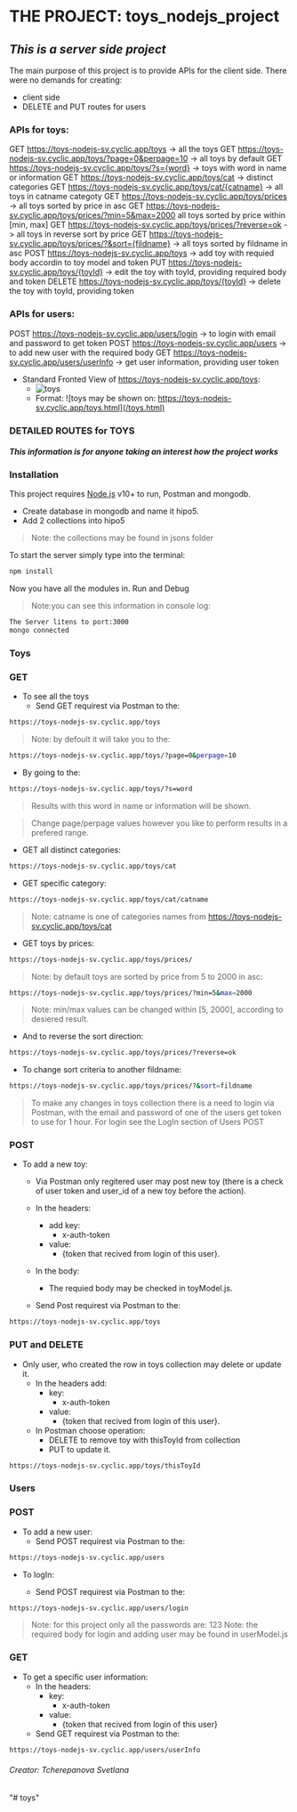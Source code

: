 # __THE PROJECT: toys_nodejs_project__

## *This is a server side project*

The main purpose of this project is to provide APIs for the client side.
There were no demands for creating:

* client side
* DELETE and PUT routes for users 

### __APIs for toys:__

GET https://toys-nodejs-sv.cyclic.app/toys -> all the toys
GET https://toys-nodejs-sv.cyclic.app/toys/?page=0&perpage=10 -> all toys by default
GET https://toys-nodejs-sv.cyclic.app/toys/?s={word} -> toys with word in name or information
GET https://toys-nodejs-sv.cyclic.app/toys/cat -> distinct categories
GET https://toys-nodejs-sv.cyclic.app/toys/cat/{catname} -> all toys in catname categoty
GET https://toys-nodejs-sv.cyclic.app/toys/prices -> all toys sorted by price in asc
GET https://toys-nodejs-sv.cyclic.app/toys/prices/?min=5&max=2000 all toys sorted by price within [min, max]
GET https://toys-nodejs-sv.cyclic.app/toys/prices/?reverse=ok -> all toys in reverse sort by price
GET https://toys-nodejs-sv.cyclic.app/toys/prices/?&sort={fildname} -> all toys sorted by fildname in asc
POST https://toys-nodejs-sv.cyclic.app/toys -> add toy with requied body accordin to toy model and token
PUT https://toys-nodejs-sv.cyclic.app/toys/{toyId} -> edit the toy with toyId, providing required body and token
DELETE https://toys-nodejs-sv.cyclic.app/toys/{toyId} -> delete the toy with toyId, providing token

### __APIs for users:__

POST https://toys-nodejs-sv.cyclic.app/users/login -> to login with email and password to get token
POST https://toys-nodejs-sv.cyclic.app/users -> to add new user with the required body
GET https://toys-nodejs-sv.cyclic.app/users/userInfo -> get user information, providing user token



* Standard Fronted View of https://toys-nodejs-sv.cyclic.app/toys:
  * ![toys](/iconic.png)
  * Format: ![toys may be shown on: https://toys-nodejs-sv.cyclic.app/toys.html](/toys.html)

### __DETAILED ROUTES for TOYS__

#### *This information is for anyone taking an interest how the project works*

### __Installation__

This project requires [Node.js](https://nodejs.org/) v10+ to run, Postman and mongodb.

* Create database in mongodb and name it hipo5.
* Add 2 collections into hipo5

> Note: the collections may be found in jsons folder

To start the server simply type into the terminal:

```sh
npm install
```

Now you have all the modules in.
Run and Debug

> Note:you can see this information in console log:

```sh
The Server litens to port:3000
mongo connected
```

### __Toys__

### GET

* To see all the toys
  * Send GET requirest via Postman to the:

```sh
https://toys-nodejs-sv.cyclic.app/toys
```

> Note: by defoult it will take you to the:

```sh
https://toys-nodejs-sv.cyclic.app/toys/?page=0&perpage=10
```

* By going to the:

```sh
https://toys-nodejs-sv.cyclic.app/toys/?s=word
```

> Results with this word in name or information will be shown.

> Change page/perpage values however you like to perform results in a prefered range.

* GET all distinct categories:

```sh
https://toys-nodejs-sv.cyclic.app/toys/cat
```

* GET specific category:

```sh
https://toys-nodejs-sv.cyclic.app/toys/cat/catname
```

> Note: catname is one of categories names from https://toys-nodejs-sv.cyclic.app/toys/cat
 
* GET toys by prices:
 
```sh
https://toys-nodejs-sv.cyclic.app/toys/prices/
```

> Note: by default toys are sorted by price from 5 to 2000 in asc:

```sh
https://toys-nodejs-sv.cyclic.app/toys/prices/?min=5&max=2000
```
> Note: min/max values can be changed within [5, 2000], according to desiered result.

* And to reverse the sort direction:

```sh
https://toys-nodejs-sv.cyclic.app/toys/prices/?reverse=ok
```

* To change sort criteria to another fildname:

```sh
https://toys-nodejs-sv.cyclic.app/toys/prices/?&sort=fildname
```

> To make any changes in toys collection there is a need to login via Postman, with the email and password of one of the users get token to use for 1 hour.
> For login see the LogIn section of Users POST

### POST

* To add a new toy:

  * Via Postman only regitered user may post new toy (there is a check of user token and user_id of a new toy before the action).

  * In the headers:
    * add key:
      * x-auth-token
    * value:
      * {token that recived from login of this user}. 
  * In the body:
     * The requied body may be checked in toyModel.js.

  * Send Post requirest via Postman to the:

```sh
https://toys-nodejs-sv.cyclic.app/toys
```

### PUT and DELETE

* Only user, who created the row in toys collection may delete or update it. 
  * In the headers add:
    * key:
      * x-auth-token
    * value:
      * {token that recived from login of this user}.
  * In Postman choose operation:
    * DELETE to remove toy with thisToyId from collection
    * PUT to update it.

```sh
https://toys-nodejs-sv.cyclic.app/toys/thisToyId
```

### __Users__

### POST

* To add a new user:
  * Send POST requirest via Postman to the:

```sh
https://toys-nodejs-sv.cyclic.app/users
```

* To logIn:

  * Send POST requirest via Postman to the:

```sh
https://toys-nodejs-sv.cyclic.app/users/login
```

> Note: for this project only all the passwords are: 123
> Note: the required body for login and adding user may be found in userModel.js

### GET

* To get a specific user information:
  * In the headers:
    * key:
      * x-auth-token
    * value:
      * {token that recived from login of this user}
  * Send GET requirest via Postman to the:

```sh
https://toys-nodejs-sv.cyclic.app/users/userInfo
```

###### Creator: Tcherepanova Svetlana



"# toys" 
